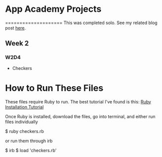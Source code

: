 # App Academy Projects
====================
This was completed solo. See my related blog post [here](http://cssherry.tumblr.com/post/105591360644/w2d4-solo-programming-checkers-and-the-beauty-of).

## Week 2
### W2D4
* Checkers

# How to Run These Files
These files require Ruby to run. The best tutorial I've found is this: [Ruby Installation Tutorial](http://installrails.com/steps)

Once Ruby is installed, download the files, go into terminal, and either run files individually

$ ruby checkers.rb

or run them through irb

$ irb
$ load 'checkers.rb'
